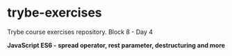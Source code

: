 # trybe-exercises
Trybe course exercises repository.
Block 8 - Day 4

**JavaScript ES6 - spread operator, rest parameter, destructuring and more**